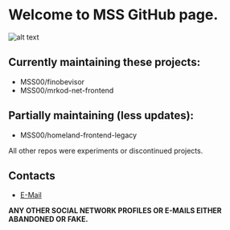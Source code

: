 # Welcome to MSS GitHub page.

![alt text](https://i.imgur.com/nURB94Y.jpg "MSS Logo")

## Currently maintaining these projects:

* MSS00/finobevisor
* MSS00/mrkod-net-frontend

## Partially maintaining (less updates):

* MSS00/homeland-frontend-legacy

All other repos were experiments or discontinued projects.

## Contacts

* [E-Mail](mailto:mrkodomoh64@hotmail.com)

**ANY OTHER SOCIAL NETWORK PROFILES OR E-MAILS EITHER ABANDONED OR FAKE.**
